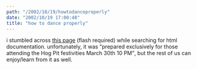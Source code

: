 ```yaml
---
path: "/2002/10/19/howtodanceproperly" 
date: "2002/10/19 17:00:48" 
title: "how to dance properly" 
---
```

i stumbled across <a href="http://www.zefrank.com/invite/swfs/index2.html">this page</a> (flash required) while searching for html documentation. unfortunately, it was <q>prepared exclusively for those attending the Hog Pit festivities March 30th 10 PM</q>, but the rest of us can enjoy/learn from it as well.